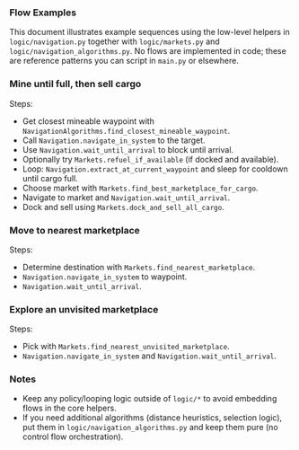 ### Flow Examples

This document illustrates example sequences using the low-level helpers in `logic/navigation.py` together with `logic/markets.py` and `logic/navigation_algorithms.py`. No flows are implemented in code; these are reference patterns you can script in `main.py` or elsewhere.

### Mine until full, then sell cargo

Steps:
- Get closest mineable waypoint with `NavigationAlgorithms.find_closest_mineable_waypoint`.
- Call `Navigation.navigate_in_system` to the target.
- Use `Navigation.wait_until_arrival` to block until arrival.
- Optionally try `Markets.refuel_if_available` (if docked and available).
- Loop: `Navigation.extract_at_current_waypoint` and sleep for cooldown until cargo full.
- Choose market with `Markets.find_best_marketplace_for_cargo`.
- Navigate to market and `Navigation.wait_until_arrival`.
- Dock and sell using `Markets.dock_and_sell_all_cargo`.

### Move to nearest marketplace

Steps:
- Determine destination with `Markets.find_nearest_marketplace`.
- `Navigation.navigate_in_system` to waypoint.
- `Navigation.wait_until_arrival`.

### Explore an unvisited marketplace

Steps:
- Pick with `Markets.find_nearest_unvisited_marketplace`.
- `Navigation.navigate_in_system` and `Navigation.wait_until_arrival`.

### Notes

- Keep any policy/looping logic outside of `logic/*` to avoid embedding flows in the core helpers.
- If you need additional algorithms (distance heuristics, selection logic), put them in `logic/navigation_algorithms.py` and keep them pure (no control flow orchestration).
